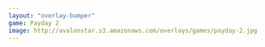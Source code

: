 ```yaml
---
layout: "overlay-bumper"
game: Payday 2
image: http://avalonstar.s3.amazonaws.com/overlays/games/payday-2.jpg
---
```

